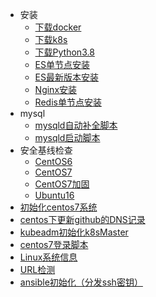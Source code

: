- 安装
  - [下载docker](install/install-docker.sh)
  - [下载k8s](install/install-k8s.sh)
  - [下载Python3.8](install/install-python38.sh)
  - [ES单节点安装](install/install-elasticsearch-single.sh)
  - [ES最新版本安装](install/install-latest-es-single.sh)
  - [Nginx安装](install/install-nginx18.sh)
  - [Redis单节点安装](install/install-redis-single.sh)
- mysql
  - [mysqld自动补全脚本](mysql/mysqld.bash)
  - [mysqld启动脚本](mysql/mysqld.sh)
- 安全基线检查
  - [CentOS6](sec-check/check-centos6.sh)
  - [CentOS7](sec-check/check-centos7.sh)
  - [CentOS7加固](sec-check/reinforce-centos7.sh)
  - [Ubuntu16](sec-check/check-ubuntu16.sh)
- [初始化centos7系统](./init-centos7.sh)
- [centos下更新github的DNS记录](./update-github-dns.sh)
- [kubeadm初始化k8sMaster](./init-k8s-kubeadm.sh)
- [centos7登录脚本](./motd.sh)
- [Linux系统信息](./server-info.sh)
- [URL检测](./url-detect.sh)
- [ansible初始化（分发ssh密钥）](./init-ansible.sh)
